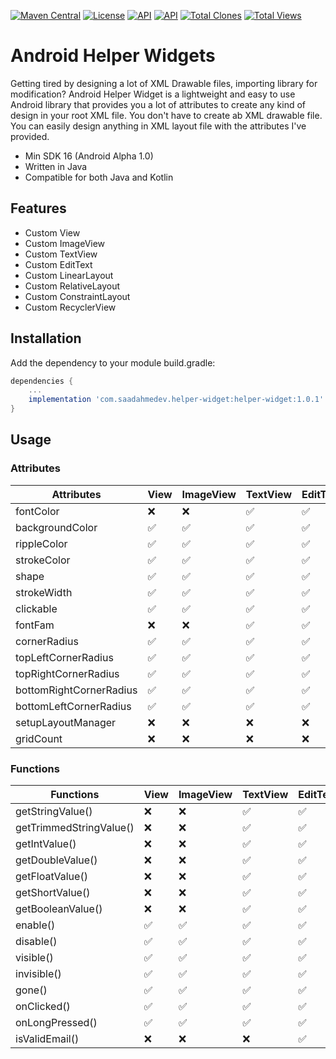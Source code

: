 [![Maven Central](https://img.shields.io/maven-central/v/com.saadahmedev.helper-widget/helper-widget.svg?label=Maven%20Central)](https://search.maven.org/search?q=g:%22com.saadahmedev.helper-widget%22%20AND%20a:%22helper-widget%22)
[![License](https://img.shields.io/badge/License-Apache_2.0-blue.svg)](https://opensource.org/licenses/Apache-2.0)
<a href="https://android-arsenal.com/api?level=16"><img alt="API" src="https://img.shields.io/badge/API-21%2B-brightgreen.svg?style=flat"/></a>
<a href="https://github.com/saadahmedscse/shortintent"><img alt="API" src="https://badges.frapsoft.com/os/v1/open-source.png?v=103"/></a>
<a href="https://github.com/saadahmedscse/shortintent/graphs/traffic"><img alt="Total Clones" src="https://img.shields.io/badge/Clones-156-orange"/></a>
<a href="[https://github.com/rrsaikat/CodeChallengeByShikho/graphs/traffic](https://github.com/saadahmedscse/shortintent/graphs/traffic)"><img alt="Total Views" src="https://img.shields.io/badge/Views-312-brightgreen"/></a>

# Android Helper Widgets
Getting tired by designing a lot of XML Drawable files, importing library for modification? Android Helper Widget is a lightweight and easy to use Android library that provides you a lot of attributes to create any kind of design in your root XML file. You don't have to create ab XML drawable file. You can easily design anything in XML layout file with the attributes I've provided.
* Min SDK 16 (Android Alpha 1.0)
* Written in Java
* Compatible for both Java and Kotlin

## Features
* Custom View
* Custom ImageView
* Custom TextView
* Custom EditText
* Custom LinearLayout
* Custom RelativeLayout
* Custom ConstraintLayout
* Custom RecyclerView

## Installation

Add the dependency to your module build.gradle:
```groovy
dependencies {
    ...
    implementation 'com.saadahmedev.helper-widget:helper-widget:1.0.1'
}
```

## Usage

### Attributes

| Attributes  | View               |  ImageView  |  TextView  |  EditText  |  LinearLayout  |  RelativeLayout  |  ConstraintLayout  |  RecyclerView  |
| ----------- | ------------------ | ----------- | ---------- | ---------- | -------------- | ---------------- | ------------------ | -------------- |
|fontColor| :x: | :x: | :white_check_mark: | :white_check_mark: | :x: | :x: | :x: | :x:|
|backgroundColor| :white_check_mark: | :white_check_mark: | :white_check_mark: | :white_check_mark: | :white_check_mark: | :white_check_mark: | :white_check_mark: | :white_check_mark:|
|rippleColor| :white_check_mark: | :white_check_mark: | :white_check_mark: | :white_check_mark: | :white_check_mark: | :white_check_mark: | :white_check_mark: | :white_check_mark:|
|strokeColor| :white_check_mark: | :white_check_mark: | :white_check_mark: | :white_check_mark: | :white_check_mark: | :white_check_mark: | :white_check_mark: | :white_check_mark:|
|shape| :white_check_mark: | :white_check_mark: | :white_check_mark: | :white_check_mark: | :white_check_mark: | :white_check_mark: | :white_check_mark: | :white_check_mark:|
|strokeWidth| :white_check_mark: | :white_check_mark: | :white_check_mark: | :white_check_mark: | :white_check_mark: | :white_check_mark: | :white_check_mark: | :white_check_mark:|
|clickable| :white_check_mark: | :white_check_mark: | :white_check_mark: | :white_check_mark: | :white_check_mark: | :white_check_mark: | :white_check_mark: | :white_check_mark:|
|fontFam| :x: | :x: | :white_check_mark: | :white_check_mark: | :x: | :x: | :x: | :x:|
|cornerRadius| :white_check_mark: | :white_check_mark: | :white_check_mark: | :white_check_mark: | :white_check_mark: | :white_check_mark: | :white_check_mark: | :white_check_mark:|
|topLeftCornerRadius| :white_check_mark: | :white_check_mark: | :white_check_mark: | :white_check_mark: | :white_check_mark: | :white_check_mark: | :white_check_mark: | :white_check_mark:|
|topRightCornerRadius| :white_check_mark: | :white_check_mark: | :white_check_mark: | :white_check_mark: | :white_check_mark: | :white_check_mark: | :white_check_mark: | :white_check_mark:|
|bottomRightCornerRadius| :white_check_mark: | :white_check_mark: | :white_check_mark: | :white_check_mark: | :white_check_mark: | :white_check_mark: | :white_check_mark: | :white_check_mark:|
|bottomLeftCornerRadius| :white_check_mark: | :white_check_mark: | :white_check_mark: | :white_check_mark: | :white_check_mark: | :white_check_mark: | :white_check_mark: | :white_check_mark:|
|setupLayoutManager| :x: | :x: | :x: | :x: | :x: | :x: | :x: | :white_check_mark:|
|gridCount| :x: | :x: | :x: | :x: | :x: | :x: | :x: | :white_check_mark:|

### Functions

|  Functions  | View               |  ImageView  |  TextView  |  EditText  |  LinearLayout  |  RelativeLayout  |  ConstraintLayout  |  RecyclerView  |
| ----------- | ------------------ | ----------- | ---------- | ---------- | -------------- | ---------------- | ------------------ | -------------- |
|getStringValue()| :x: | :x: | :white_check_mark: | :white_check_mark: | :x: | :x: | :x: | :x:|
|getTrimmedStringValue()| :x: | :x: | :white_check_mark: | :white_check_mark: | :x: | :x: | :x: | :x:|
|getIntValue()| :x: | :x: | :white_check_mark: | :white_check_mark: | :x: | :x: | :x: | :x:|
|getDoubleValue()| :x: | :x: | :white_check_mark: | :white_check_mark: | :x: | :x: | :x: | :x:|
|getFloatValue()| :x: | :x: | :white_check_mark: | :white_check_mark: | :x: | :x: | :x: | :x:|
|getShortValue()| :x: | :x: | :white_check_mark: | :white_check_mark: | :x: | :x: | :x: | :x:|
|getBooleanValue()| :x: | :x: | :white_check_mark: | :white_check_mark: | :x: | :x: | :x: | :x:|
|enable()| :white_check_mark: | :white_check_mark: | :white_check_mark: | :white_check_mark: | :white_check_mark: | :white_check_mark: | :white_check_mark: | :white_check_mark:|
|disable()| :white_check_mark: | :white_check_mark: | :white_check_mark: | :white_check_mark: | :white_check_mark: | :white_check_mark: | :white_check_mark: | :white_check_mark:|
|visible()| :white_check_mark: | :white_check_mark: | :white_check_mark: | :white_check_mark: | :white_check_mark: | :white_check_mark: | :white_check_mark: | :white_check_mark:|
|invisible()| :white_check_mark: | :white_check_mark: | :white_check_mark: | :white_check_mark: | :white_check_mark: | :white_check_mark: | :white_check_mark: | :white_check_mark:|
|gone()| :white_check_mark: | :white_check_mark: | :white_check_mark: | :white_check_mark: | :white_check_mark: | :white_check_mark: | :white_check_mark: | :white_check_mark:|
|onClicked()| :white_check_mark: | :white_check_mark: | :white_check_mark: | :white_check_mark: | :white_check_mark: | :white_check_mark: | :white_check_mark: | :white_check_mark:|
|onLongPressed()| :white_check_mark: | :white_check_mark: | :white_check_mark: | :white_check_mark: | :white_check_mark: | :white_check_mark: | :white_check_mark: | :white_check_mark:|
|isValidEmail()| :x: | :x: | :x: | :white_check_mark: | :x: | :x: | :x: | :x:|

